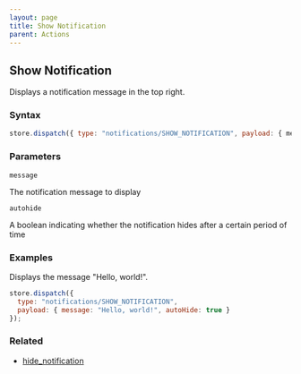 ```yaml
---
layout: page
title: Show Notification
parent: Actions
---
```


## Show Notification

Displays a notification message in the top right.

### Syntax

```js
store.dispatch({ type: "notifications/SHOW_NOTIFICATION", payload: { message, autoHide } });
```

### Parameters

`message`

The notification message to display

`autohide`

A boolean indicating whether the notification hides after a certain period of time

### Examples

Displays the message "Hello, world!".

```js
store.dispatch({
  type: "notifications/SHOW_NOTIFICATION",
  payload: { message: "Hello, world!", autoHide: true }
});
```

### Related

- [hide_notification](./hide_notification.md)
